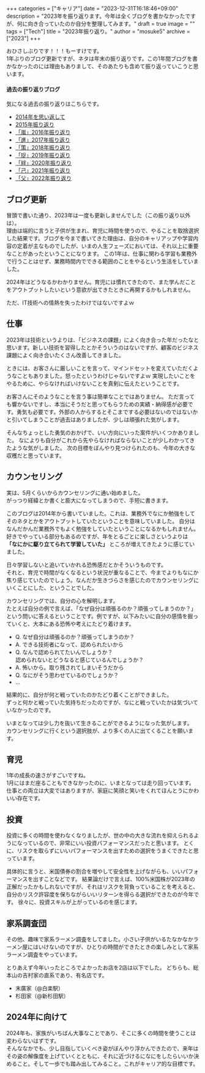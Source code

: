 +++
categories = ["キャリア"]
date = "2023-12-31T16:18:46+09:00"
description = "2023年を振り返ります。今年は全くブログを書かなかったですが、何に向き合っていたのか自分を整理してみます。"
draft = true
image = ""
tags = ["Tech"]
title = "2023年振り返り。"
author = "mosuke5"
archive = ["2023"]
+++

おひさしぶりです！！！もーすけです。  
1年ぶりのブログ更新ですが、ネタは年末の振り返りです。この1年間ブログを書かなかったのには理由もありまして、そのあたりも含めて振り返っていこうと思います。

#### 過去の振り返りブログ
気になる過去の振り返りはこちらです。

- [2014年を思い返して](/entry/2015/01/01/161826/)
- [2015年振り返り](/entry/2015/12/28/150042/)
- [「嵐」2016年振り返り](/entry/2016/12/25/142744/)
- [「進」2017年振り返り](/entry/2017/12/29/reflection/)
- [「策」2018年振り返り](/entry/2018/12/31/reflection/)
- [「捉」2019年振り返り](/entry/2019/12/31/reflection/)
- [「絆」2020年振り返り](/entry/2020/12/31/reflection/)
- [「己」2021年振り返り](/entry/2021/12/31/reflection/)
- [「父」2022年振り返り](/entry/2022/12/31/reflection/)
<!--more-->

## ブログ更新

冒頭で書いた通り、2023年は一度も更新しませんでした（この振り返り以外は）。  
理由は端的に言うと子供が生まれ、育児に時間を使うので、やることを取捨選択した結果です。ブログを今まで書いてきた理由は、自分のキャリアップや学習内容の定着が主なものでしたが、いまの人生フェーズにおいては、それ以上に重要なことがあったということになります。
この1年は、仕事に関わる学習も業務外で行うことはせず、業務時間内でできる範囲のことをやるという生活をしていました。

2024年はどうなるかわかりません。育児には慣れてきたので、また学んだことをアウトプットしたいという意欲が出てきたときに再開するかもしれません。

ただ、IT技術への情熱を失ったわけではないですよｗ

## 仕事

2023年は技術というよりは、「ビジネスの課題」によく向き合った年だったなと思います。新しい技術を習得したとかそういうのはないですが、顧客のビジネス課題によく向き合いたくさん改善してきました。

ときには、お客さんに厳しいことを言って、マインドセットを変えていただくようなこともありました。怒ったというわけじゃないですよｗ 実現したいことをやるために、やらなければいけないことを真剣に伝えたということです。

お客さんにそのようなことを言う事は簡単なことではありません。
ただ言っても響かないですし、本当にそうだと思ってもらうための実績・納得感が必要です。勇気も必要です。外部の人からするとそこまでする必要はないのではないかと引いてしまうことが過去はありましたが、少しは頑張れた気がします。

そんなちょっとした勇気のおかげで、いい方向にいった案件がいくつかありました。
なによりも自分がこれから先やらなければならないことが少しわかってきたような気がしました。
次の目標をぼんやり見つけられたのも、今年の大きな収穫だと思っています。

## カウンセリング
実は、5月くらいからカウンセリングに通い始めました。  
がっつり経緯とか書くと膨大になってしまうので、手短に書きます。

このブログは2014年から書いていました。これは、業務外でなにか勉強をしてそのネタとかをアウトプットしていたということを意味していました。
自分はなんだかんだ業務外でもよく勉強をしていたということになるかもしれません。
好きでやっている部分もあるのですが、年をとるごとに楽しさというよりは **「なにかに駆り立てられて学習していた」** ところが増えてきたように感じていました。

日々学習しないと追いていかれる恐怖感だとかそういうものです。  
それと、育児で時間がなくなるという状況が重なることで、今までよりもなにか焦り感じていたのでしょう。なんだか生きづらさを感じたのでカウンセリングにいくことにした、ということでした。

カウンセリングでは、自分の心を解明します。  
たとえば自分の例で言えば、「なぜ自分は頑張るのか？頑張ってしまうのか？」という問いに答えるということです。例ですが、以下みたいに自分の感情を掘っていくと、大本にある恐怖や考えにたどり着けます。

- Q. なぜ自分は頑張るのか？頑張ってしまうのか？
- A. できる技術者になって、認められたいから
- Q. なんで認められてたいんでしょうか？  
認められないとどうなると感じているんでしょうか？
- A. 怖いから。取り残されてしまいそうだから
- Q. なにがそう思わせているのでしょうか？
- ...

結果的に、自分が何と戦っていたのかたどり着くことができました。  
ずっと何かと戦っていた気持ちだったのですが、なにと戦っていたかは気づいていなかったのです。

いまとなっては少し力を抜いて生きることができるようになった気がします。  
カウンセリングに行くという選択肢が、より多くの人に出てくることを願います。

## 育児
1年の成長の速さがすごいですね。  
1月にはまだ座ることもできなかったのに、いまとなっては走り回っています。仕事との両立は大変ではありますが、家庭に笑顔と笑いをくれてほんとうにかわいい存在です。

## 投資
投資に多くの時間を使わなくなりましたが、世の中の大きな流れを抑えられるようになっているので、非常にいい投資パフォーマンスだったと思います。
とくに、リスクを取らずにいいパフォーマンスを出すための選択をうまくできたと思っています。

具体的に言うと、米国債券の割合を増やして安全性を上げながらも、いいパフォーマンスを出すことなどです。
結果論だけで言えば、100%米国株が2023年の正解だったかもしれないですが、それはリスクを背負っていることを考えると、自分のリスク許容度を保ちながらいいリターンを得らる選択ができたのが今年です。
徐々に、投資スキルが上がっているのを感じます。

## 家系調査団

その他、趣味で家系ラーメン調査をしてました。小さい子供がいるたなかなかラーメン屋にはいけないのですが、ひとりの時間ができたときの楽しみとして家系ラーメン調査をやっています。

とりあえず今年いったところでよかったお店を2店は以下でした。
どちらも、総本山の吉村家の直系であり、有名店です。

- 末廣家（@白楽駅）
- 杉田家（@新杉田駅）

## 2024年に向けて
2024年も、家族がいちばん大事なことであり、そこに多くの時間を使うことは変わらないはずです。  
そんななかでも、少し目指していくべき姿がぼんやり浮かんできたので、来年はその姿の解像度を上げていくとともに、それに近づけるになにをしたらいいか決めること。そして一歩でも踏み出してみること。これがキャリア的な目標です。